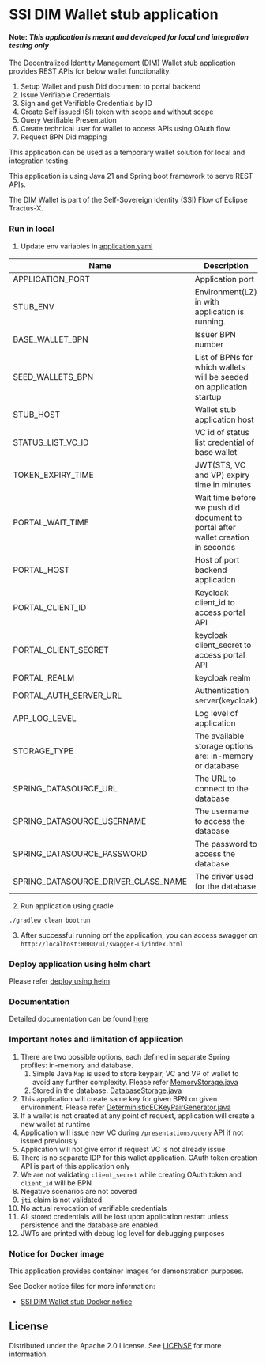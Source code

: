 # SSI DIM Wallet stub application

#### Note: *This application is meant and developed for local and integration testing only*

The Decentralized Identity Management (DIM) Wallet stub application provides REST APIs for below wallet functionality.

1. Setup Wallet and push Did document to portal backend
2. Issue Verifiable Credentials
3. Sign and get Verifiable Credentials by ID
4. Create Self issued (SI) token with scope and without scope
5. Query Verifiable Presentation
6. Create technical user for wallet to access APIs using OAuth flow
7. Request BPN Did mapping

This application can be used as a temporary wallet solution for local and integration testing.

This application is using Java 21 and Spring boot framework to serve REST APIs.

The DIM Wallet is part of the Self-Sovereign Identity (SSI) Flow of Eclipse Tractus-X.

### Run in local

1. Update env variables in [application.yaml](src%2Fmain%2Fresources%2Fapplication.yaml)

| Name                                | Description                                                                      | Default value                        |
|-------------------------------------|----------------------------------------------------------------------------------|--------------------------------------|
| APPLICATION_PORT                    | Application port                                                                 | 8080                                 |
| STUB_ENV                            | Environment(LZ) in with application is running.                                  | local                                |
| BASE_WALLET_BPN                     | Issuer BPN number                                                                | BPNL000000000000                     |
| SEED_WALLETS_BPN                    | List of BPNs for which wallets will be seeded on application startup             | BPNL00000003AZQP,BPNL00000003AYRE    |
| STUB_HOST                           | Wallet stub application host                                                     |                                      |
| STATUS_LIST_VC_ID                   | VC id of status list credential of base wallet                                   | 8a6c7486-1e1f-4555-bdd2-1a178182651e |
| TOKEN_EXPIRY_TIME                   | JWT(STS, VC and VP) expiry time in minutes                                       | 5                                    |
| PORTAL_WAIT_TIME                    | Wait time before we push did document to portal after wallet creation in seconds | 60                                   |
| PORTAL_HOST                         | Host of port backend application                                                 |                                      |
| PORTAL_CLIENT_ID                    | Keycloak client_id to access portal API                                          |                                      |
| PORTAL_CLIENT_SECRET                | keycloak client_secret to access portal API                                      |                                      |
| PORTAL_REALM                        | keycloak realm                                                                   |                                      |
| PORTAL_AUTH_SERVER_URL              | Authentication server(keycloak)                                                  |                                      |
| APP_LOG_LEVEL                       | Log level of application                                                         | DEBUG                                |
| STORAGE_TYPE                        | The available storage options are: in-memory or database                         | database                             |
| SPRING_DATASOURCE_URL               | The URL to connect to the database                                               | jdbc:h2:mem:testdb;MODE=PostgreSQL   |
| SPRING_DATASOURCE_USERNAME          | The username to access the database                                              | sa                                   |
| SPRING_DATASOURCE_PASSWORD          | The password to access the database                                              |                                      |
| SPRING_DATASOURCE_DRIVER_CLASS_NAME | The driver used for the database                                                 | org.h2.Driver                        |

2. Run application using gradle

`./gradlew clean bootrun`

3. After successful running orf the application, you can access swagger
   on  ``http://localhost:8080/ui/swagger-ui/index.html``

### Deploy application using helm chart

Please refer [deploy using helm](charts%2Fssi-dim-wallet-stub%2FREADME.md)

### Documentation

Detailed documentation can be found [here](docs%2FREADME.md)

### Important notes and limitation of application

1. There are two possible options, each defined in separate Spring profiles: in-memory and database.
    1. Simple Java ``Map`` is used to store keypair, VC and VP of wallet to avoid any further complexity. Please
       refer [MemoryStorage.java](src%2Fmain%2Fjava%2Forg%2Feclipse%2Ftractusx%2Fwallet%2Fstub%2Fstorage%2FMemoryStorage.java)
    2. Stored in the
       database: [DatabaseStorage.java](src%2Fmain%2Fjava%2Forg%2Feclipse%2Ftractusx%2Fwallet%2Fstub%2Fstorage%2FDatabaseStorage.java)
2. This application will create same key for given BPN on given environment. Please
   refer [DeterministicECKeyPairGenerator.java](src%2Fmain%2Fjava%2Forg%2Feclipse%2Ftractusx%2Fwallet%2Fstub%2Futils%2FDeterministicECKeyPairGenerator.java)
3. If a wallet is not created at any point of request, application will create a new wallet at runtime
4. Application will issue new VC during ``/presentations/query`` API if not issued previously
5. Application will not give error if request VC is not already issue
6. There is no separate IDP for this wallet application. OAuth token creation API is part of this application only
7. We are not validating ``client_secret`` while creating OAuth token and  ``client_id`` will be BPN
8. Negative scenarios are not covered
9. ``jti`` claim is not validated
10. No actual revocation of verifiable credentials
11. All stored credentials will be lost upon application restart unless persistence and the database are enabled.
12. JWTs are printed with debug log level for debugging purposes

### Notice for Docker image

This application provides container images for demonstration purposes.

See Docker notice files for more information:

- [SSI DIM Wallet stub Docker notice](DOCKER_NOTICE.md)

## License

Distributed under the Apache 2.0 License.
See [LICENSE](./LICENSE) for more information.
